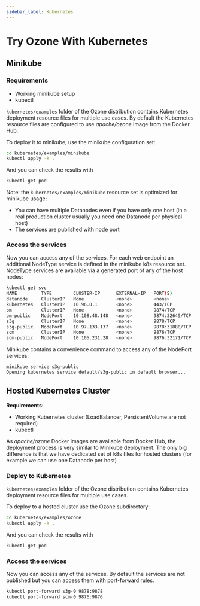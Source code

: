 ```yaml
---
sidebar_label: Kubernetes
---
```

<!---
  Licensed to the Apache Software Foundation (ASF) under one or more
  contributor license agreements.  See the NOTICE file distributed with
  this work for additional information regarding copyright ownership.
  The ASF licenses this file to You under the Apache License, Version 2.0
  (the "License"); you may not use this file except in compliance with
  the License.  You may obtain a copy of the License at

      http://www.apache.org/licenses/LICENSE-2.0

  Unless required by applicable law or agreed to in writing, software
  distributed under the License is distributed on an "AS IS" BASIS,
  WITHOUT WARRANTIES OR CONDITIONS OF ANY KIND, either express or implied.
  See the License for the specific language governing permissions and
  limitations under the License.
-->

# Try Ozone With Kubernetes

## Minikube

### Requirements

* Working minikube setup
* kubectl

`kubernetes/examples` folder of the Ozone distribution contains Kubernetes deployment resource files for multiple use cases. By default the Kubernetes resource files are configured to use *apache/ozone* image from the Docker Hub.

To deploy it to minikube, use the minikube configuration set:

``` bash
cd kubernetes/examples/minikube
kubectl apply -k .
```

And you can check the results with

``` bash
kubectl get pod
```

Note: the `kubernetes/examples/minikube` resource set is optimized for minikube usage:

* You can have multiple Datanodes even if you have only one host (in a real production cluster usually you need one Datanode per physical host)
* The services are published with node port

### Access the services

Now you can access any of the services. For each web endpoint an additional NodeType service is defined in the minikube k8s resource set. NodeType services are available via a generated port of any of the host nodes:

``` bash
kubectl get svc
NAME         TYPE        CLUSTER-IP      EXTERNAL-IP   PORT(S)          AGE
datanode     ClusterIP   None            <none>        <none>           27s
kubernetes   ClusterIP   10.96.0.1       <none>        443/TCP          118m
om           ClusterIP   None            <none>        9874/TCP         27s
om-public    NodePort    10.108.48.148   <none>        9874:32649/TCP   27s
s3g          ClusterIP   None            <none>        9878/TCP         27s
s3g-public   NodePort    10.97.133.137   <none>        9878:31880/TCP   27s
scm          ClusterIP   None            <none>        9876/TCP         27s
scm-public   NodePort    10.105.231.28   <none>        9876:32171/TCP   27s
```

Minikube contains a convenience command to access any of the NodePort services:

``` bash
minikube service s3g-public
Opening kubernetes service default/s3g-public in default browser...
```

## Hosted Kubernetes Cluster

**Requirements:**

* Working Kubernetes cluster (LoadBalancer, PersistentVolume are not required)
* kubectl

As *apache/ozone* Docker images are available from Docker Hub, the deployment process is very similar to Minikube deployment. The only big difference is that we have dedicated set of k8s files for hosted clusters (for example we can use one Datanode per host)

### Deploy to Kubernetes

`kubernetes/examples` folder of the Ozone distribution contains Kubernetes deployment resource files for multiple use cases.

To deploy to a hosted cluster use the Ozone subdirectory:

``` bash
cd kubernetes/examples/ozone
kubectl apply -k .
```

And you can check the results with

``` bash
kubectl get pod
```

### Access the services

Now you can access any of the services. By default the services are not published but you can access them with port-forward rules.

``` bash
kubectl port-forward s3g-0 9878:9878
kubectl port-forward scm-0 9876:9876
```
